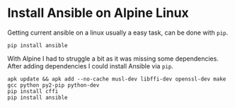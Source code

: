# Install Ansible on Alpine Linux


Getting current ansible on a linux usually a easy task, can be done with ```pip```.

```
pip install ansible
```

With Alpine I had to struggle a bit as it was missing some dependencies. After adding
dependencies I could install Ansible via ```pip```.

```
apk update && apk add --no-cache musl-dev libffi-dev openssl-dev make gcc python py2-pip python-dev
pip install cffi
pip install ansible
```

